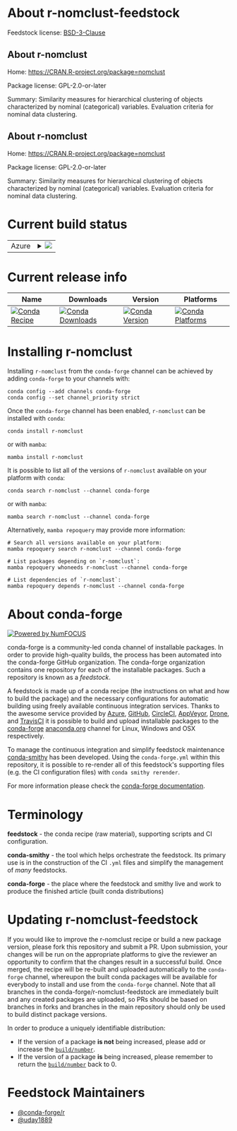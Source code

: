 About r-nomclust-feedstock
==========================

Feedstock license: [BSD-3-Clause](https://github.com/conda-forge/r-nomclust-feedstock/blob/main/LICENSE.txt)


About r-nomclust
----------------

Home: https://CRAN.R-project.org/package=nomclust

Package license: GPL-2.0-or-later

Summary: Similarity measures for hierarchical clustering of objects characterized by nominal (categorical) variables. Evaluation criteria for nominal data clustering.

About r-nomclust
----------------

Home: https://CRAN.R-project.org/package=nomclust

Package license: GPL-2.0-or-later

Summary: Similarity measures for hierarchical clustering of objects characterized by nominal (categorical) variables. Evaluation criteria for nominal data clustering.

Current build status
====================


<table>
    
  <tr>
    <td>Azure</td>
    <td>
      <details>
        <summary>
          <a href="https://dev.azure.com/conda-forge/feedstock-builds/_build/latest?definitionId=7141&branchName=main">
            <img src="https://dev.azure.com/conda-forge/feedstock-builds/_apis/build/status/r-nomclust-feedstock?branchName=main">
          </a>
        </summary>
        <table>
          <thead><tr><th>Variant</th><th>Status</th></tr></thead>
          <tbody><tr>
              <td>linux_64_r_base4.4</td>
              <td>
                <a href="https://dev.azure.com/conda-forge/feedstock-builds/_build/latest?definitionId=7141&branchName=main">
                  <img src="https://dev.azure.com/conda-forge/feedstock-builds/_apis/build/status/r-nomclust-feedstock?branchName=main&jobName=linux&configuration=linux%20linux_64_r_base4.4" alt="variant">
                </a>
              </td>
            </tr><tr>
              <td>linux_64_r_base4.5</td>
              <td>
                <a href="https://dev.azure.com/conda-forge/feedstock-builds/_build/latest?definitionId=7141&branchName=main">
                  <img src="https://dev.azure.com/conda-forge/feedstock-builds/_apis/build/status/r-nomclust-feedstock?branchName=main&jobName=linux&configuration=linux%20linux_64_r_base4.5" alt="variant">
                </a>
              </td>
            </tr><tr>
              <td>osx_64_r_base4.4</td>
              <td>
                <a href="https://dev.azure.com/conda-forge/feedstock-builds/_build/latest?definitionId=7141&branchName=main">
                  <img src="https://dev.azure.com/conda-forge/feedstock-builds/_apis/build/status/r-nomclust-feedstock?branchName=main&jobName=osx&configuration=osx%20osx_64_r_base4.4" alt="variant">
                </a>
              </td>
            </tr><tr>
              <td>osx_64_r_base4.5</td>
              <td>
                <a href="https://dev.azure.com/conda-forge/feedstock-builds/_build/latest?definitionId=7141&branchName=main">
                  <img src="https://dev.azure.com/conda-forge/feedstock-builds/_apis/build/status/r-nomclust-feedstock?branchName=main&jobName=osx&configuration=osx%20osx_64_r_base4.5" alt="variant">
                </a>
              </td>
            </tr><tr>
              <td>win_64_r_base4.4</td>
              <td>
                <a href="https://dev.azure.com/conda-forge/feedstock-builds/_build/latest?definitionId=7141&branchName=main">
                  <img src="https://dev.azure.com/conda-forge/feedstock-builds/_apis/build/status/r-nomclust-feedstock?branchName=main&jobName=win&configuration=win%20win_64_r_base4.4" alt="variant">
                </a>
              </td>
            </tr><tr>
              <td>win_64_r_base4.5</td>
              <td>
                <a href="https://dev.azure.com/conda-forge/feedstock-builds/_build/latest?definitionId=7141&branchName=main">
                  <img src="https://dev.azure.com/conda-forge/feedstock-builds/_apis/build/status/r-nomclust-feedstock?branchName=main&jobName=win&configuration=win%20win_64_r_base4.5" alt="variant">
                </a>
              </td>
            </tr>
          </tbody>
        </table>
      </details>
    </td>
  </tr>
</table>

Current release info
====================

| Name | Downloads | Version | Platforms |
| --- | --- | --- | --- |
| [![Conda Recipe](https://img.shields.io/badge/recipe-r--nomclust-green.svg)](https://anaconda.org/conda-forge/r-nomclust) | [![Conda Downloads](https://img.shields.io/conda/dn/conda-forge/r-nomclust.svg)](https://anaconda.org/conda-forge/r-nomclust) | [![Conda Version](https://img.shields.io/conda/vn/conda-forge/r-nomclust.svg)](https://anaconda.org/conda-forge/r-nomclust) | [![Conda Platforms](https://img.shields.io/conda/pn/conda-forge/r-nomclust.svg)](https://anaconda.org/conda-forge/r-nomclust) |

Installing r-nomclust
=====================

Installing `r-nomclust` from the `conda-forge` channel can be achieved by adding `conda-forge` to your channels with:

```
conda config --add channels conda-forge
conda config --set channel_priority strict
```

Once the `conda-forge` channel has been enabled, `r-nomclust` can be installed with `conda`:

```
conda install r-nomclust
```

or with `mamba`:

```
mamba install r-nomclust
```

It is possible to list all of the versions of `r-nomclust` available on your platform with `conda`:

```
conda search r-nomclust --channel conda-forge
```

or with `mamba`:

```
mamba search r-nomclust --channel conda-forge
```

Alternatively, `mamba repoquery` may provide more information:

```
# Search all versions available on your platform:
mamba repoquery search r-nomclust --channel conda-forge

# List packages depending on `r-nomclust`:
mamba repoquery whoneeds r-nomclust --channel conda-forge

# List dependencies of `r-nomclust`:
mamba repoquery depends r-nomclust --channel conda-forge
```


About conda-forge
=================

[![Powered by
NumFOCUS](https://img.shields.io/badge/powered%20by-NumFOCUS-orange.svg?style=flat&colorA=E1523D&colorB=007D8A)](https://numfocus.org)

conda-forge is a community-led conda channel of installable packages.
In order to provide high-quality builds, the process has been automated into the
conda-forge GitHub organization. The conda-forge organization contains one repository
for each of the installable packages. Such a repository is known as a *feedstock*.

A feedstock is made up of a conda recipe (the instructions on what and how to build
the package) and the necessary configurations for automatic building using freely
available continuous integration services. Thanks to the awesome service provided by
[Azure](https://azure.microsoft.com/en-us/services/devops/), [GitHub](https://github.com/),
[CircleCI](https://circleci.com/), [AppVeyor](https://www.appveyor.com/),
[Drone](https://cloud.drone.io/welcome), and [TravisCI](https://travis-ci.com/)
it is possible to build and upload installable packages to the
[conda-forge](https://anaconda.org/conda-forge) [anaconda.org](https://anaconda.org/)
channel for Linux, Windows and OSX respectively.

To manage the continuous integration and simplify feedstock maintenance
[conda-smithy](https://github.com/conda-forge/conda-smithy) has been developed.
Using the ``conda-forge.yml`` within this repository, it is possible to re-render all of
this feedstock's supporting files (e.g. the CI configuration files) with ``conda smithy rerender``.

For more information please check the [conda-forge documentation](https://conda-forge.org/docs/).

Terminology
===========

**feedstock** - the conda recipe (raw material), supporting scripts and CI configuration.

**conda-smithy** - the tool which helps orchestrate the feedstock.
                   Its primary use is in the construction of the CI ``.yml`` files
                   and simplify the management of *many* feedstocks.

**conda-forge** - the place where the feedstock and smithy live and work to
                  produce the finished article (built conda distributions)


Updating r-nomclust-feedstock
=============================

If you would like to improve the r-nomclust recipe or build a new
package version, please fork this repository and submit a PR. Upon submission,
your changes will be run on the appropriate platforms to give the reviewer an
opportunity to confirm that the changes result in a successful build. Once
merged, the recipe will be re-built and uploaded automatically to the
`conda-forge` channel, whereupon the built conda packages will be available for
everybody to install and use from the `conda-forge` channel.
Note that all branches in the conda-forge/r-nomclust-feedstock are
immediately built and any created packages are uploaded, so PRs should be based
on branches in forks and branches in the main repository should only be used to
build distinct package versions.

In order to produce a uniquely identifiable distribution:
 * If the version of a package **is not** being increased, please add or increase
   the [``build/number``](https://docs.conda.io/projects/conda-build/en/latest/resources/define-metadata.html#build-number-and-string).
 * If the version of a package **is** being increased, please remember to return
   the [``build/number``](https://docs.conda.io/projects/conda-build/en/latest/resources/define-metadata.html#build-number-and-string)
   back to 0.

Feedstock Maintainers
=====================

* [@conda-forge/r](https://github.com/orgs/conda-forge/teams/r/)
* [@uday1889](https://github.com/uday1889/)

